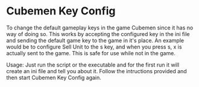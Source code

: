 Cubemen Key Config
==================

To change the default gameplay keys in the game Cubemen since it has no way of doing so. This works by accepting the configured key in the ini file and	sending the default game key to the game in it's place. An example would be	to configure Sell Unit to the s key, and when you press s, x is actually sent to the game. This is safe for use while not in the game.

Usage: Just run the script or the executable and for the first run it will create an ini file and tell you about it. Follow the intructions provided and then start Cubemen Key Config again.